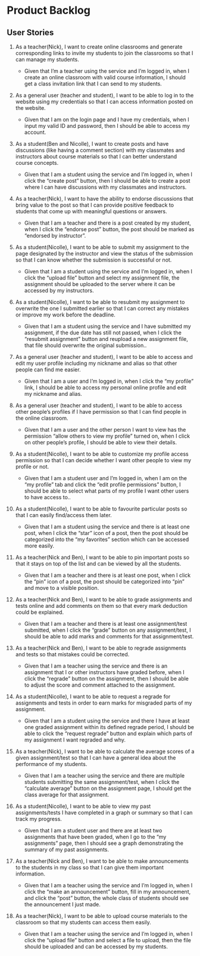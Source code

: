 # Product Backlog

## User Stories

1. As a teacher(Nick), I want to create online classrooms and generate corresponding links to invite my students to join the classrooms so that I can manage my students.
   * Given that I’m a teacher using the service and I’m logged in, when I create an online classroom with valid course information, I should get a class invitation link that I can send to my students.

2. As a general user (teacher and student), I want to be able to log in to the website using my credentials so that I can access information posted on the website.
   * Given that I am on the login page and I have my credentials, when I input my valid ID and password, then I should be able to access my account.

3. As a student(Ben and Nicolle), I want to create posts and have discussions (like having a comment section) with my classmates and instructors about course materials so that I can better understand course concepts.
   * Given that I am a student using the service and I’m logged in, when I click the “create post” button, then I should be able to create a post where I can have discussions with my classmates and instructors.

4. As a teacher(Nick), I want to have the ability to endorse discussions that bring value to the post so that I can provide positive feedback to students that come up with meaningful questions or answers.
   * Given that I am a teacher and there is a post created by my student, when I click the “endorse post” button, the post should be marked as “endorsed by instructor”.

5. As a student(Nicolle), I want to be able to submit my assignment to the page designated by the instructor and view the status of the submission so that I can know whether the submission is successful or not.
   * Given that I am a student using the service and I’m logged in, when I click the “upload file” button and select my assignment file, the assignment should be uploaded to the server where it can be accessed by my instructors.

6. As a student(Nicolle), I want to be able to resubmit my assignment to overwrite the one I submitted earlier so that I can correct any mistakes or improve my work before the deadline.
   * Given that I am a student using the service and I have submitted my assignment, if the due date has still not passed, when I click the “resubmit assignment” button and reupload a new assignment file, that  file should overwrite the original submission..

7. As a general user (teacher and student), I want to be able to access and edit my user profile including my nickname and alias so that other people can find me easier.
   * Given that I am a user and I’m logged in, when I click the “my profile” link, I should be able to access my personal online profile and edit my nickname and alias.

8. As a general user (teacher and student), I want to be able to access other people’s profiles if I have permission so that I can find people in the online classroom.
   * Given that I am a user and the other person I want to view has the permission “allow others to view my profile” turned on, when I click on other people’s profile, I should be able to view their details.

9. As a student(Nicolle), I want to be able to customize my profile access permission so that I can decide whether I want other people to view my profile or not.
   * Given that I am a student user and I’m logged in, when I am on the “my profile” tab and click the “edit profile permissions” button, I should be able to select what parts of my profile I want other users to have access to..

10. As a student(Nicolle), I want to be able to favourite particular posts so that I can easily find/access them later.
    * Given that I am a student using the service and there is at least one post, when I click the “star” icon of a post, then the post should be categorized into the “my favorites” section which can be accessed more easily.

11. As a teacher(Nick and Ben), I want to be able to pin important posts so that it stays on top of the list and can be viewed by all the students.
    * Given that I am a teacher and there is at least one post, when I click the “pin” icon of a post, the post should be categorized into “pin” and move to a visible position.

12. As a teacher(Nick and Ben), I want to be able to grade assignments and tests online and add comments on them so that every mark deduction could be explained.
    * Given that I am a teacher and there is at least one assignment/test submitted, when I click the “grade” button on any assignment/test, I should be able to add marks and comments for that assignment/test.

13. As a teacher(Nick and Ben), I want to be able to regrade assignments and tests so that mistakes could be corrected.
    * Given that I am a teacher using the service and there is an assignment that I or other instructors have graded before, when I click the “regrade” button on the assignment, then I should be able to adjust the score and comment attached to the assignment.

14. As a student(Nicolle), I want to be able to request a regrade for assignments and tests in order to earn marks for misgraded parts of my assignment.
    * Given that I am a student using the service and there I have at least one graded assignment within its defined regrade period, I should be able to click the “request regrade” button and explain which parts of my assignment I want regraded and why.

15. As a teacher(Nick), I want to be able to calculate the average scores of a given assignment/test so that I can have a general idea about the performance of my students.
    * Given that I am a teacher using the service and there are multiple students submitting the same assignment/test, when I click the “calculate average” button on the assignment page, I should get the class average for that assignment.

16. As a student(Nicolle), I want to be able to view my past assignments/tests I have completed in a graph or summary so that I can track my progress.
    * Given that I am a student user and there are at least two assignments that have been graded, when I go to the “my assignments” page, then I should see a graph demonstrating the summary of my past assignments.

17. As a teacher(Nick and Ben), I want to be able to make announcements to the students in my class so that I can give them important information.
    * Given that I am a teacher using the service and I’m logged in, when I click the “make an announcement” button, fill in my announcement, and click the “post” button, the whole class of students should see the announcement I just made.

18. As a teacher(Nick), I want to be able to upload course materials to the classroom so that my students can access them easily.
    * Given that I am a teacher using the service and I’m logged in, when I click the “upload file” button and select a file to upload, then the file should be uploaded and can be accessed by my students.
